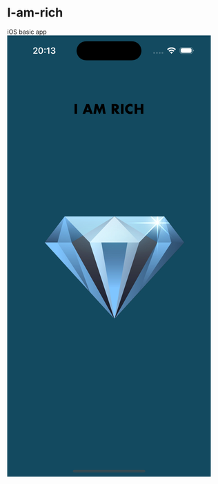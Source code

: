 # I-am-rich
iOS basic app
![ios-screenshot](https://github.com/deep-awasthi/I-am-rich/blob/main/Simulator%20Screenshot%20-%20iPhone%2015%20Pro%20-%202024-05-13%20at%2020.13.51.png)
